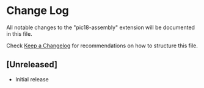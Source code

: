 # Change Log

All notable changes to the "pic18-assembly" extension will be documented in this file.

Check [Keep a Changelog](http://keepachangelog.com/) for recommendations on how to structure this file.

## [Unreleased]

- Initial release